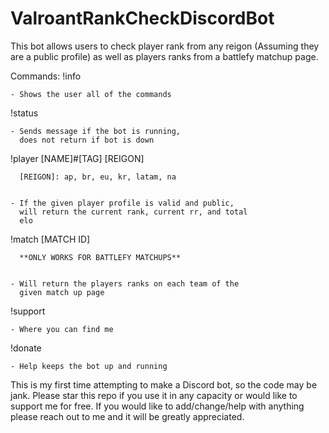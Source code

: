 # ValroantRankCheckDiscordBot

This bot allows users to check player rank from any reigon (Assuming they are a public profile)
as well as players ranks from a battlefy matchup page.

Commands:
  !info
  
  
    - Shows the user all of the commands
    
    
  !status
  
  
    - Sends message if the bot is running,
      does not return if bot is down
      
      
  !player [NAME]#[TAG] [REIGON]
  
  
      [REIGON]: ap, br, eu, kr, latam, na
      
      
    - If the given player profile is valid and public,
      will return the current rank, current rr, and total
      elo
      
      
  !match [MATCH ID]
  
  
      **ONLY WORKS FOR BATTLEFY MATCHUPS**
      
      
    - Will return the players ranks on each team of the
      given match up page
      
      
  !support
  
  
    - Where you can find me
    
    
  !donate
  
  
    - Help keeps the bot up and running
    
This is my first time attempting to make a Discord bot, so the code may be
jank. Please star this repo if you use it in any capacity or would like to
support me for free. If you would like to add/change/help with anything
please reach out to me and it will be greatly appreciated.
